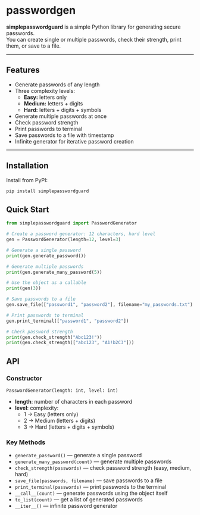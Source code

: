# passwordgen

**simplepasswordguard** is a simple Python library for generating secure passwords.  
You can create single or multiple passwords, check their strength, print them, or save to a file.

---

## Features

- Generate passwords of any length  
- Three complexity levels:
  - **Easy:** letters only  
  - **Medium:** letters + digits  
  - **Hard:** letters + digits + symbols  
- Generate multiple passwords at once  
- Check password strength  
- Print passwords to terminal  
- Save passwords to a file with timestamp  
- Infinite generator for iterative password creation  

---

## Installation

Install from PyPI:

```bash
pip install simplepasswordguard
```



## Quick Start
```python
from simplepasswordguard import PasswordGenerator

# Create a password generator: 12 characters, hard level
gen = PasswordGenerator(length=12, level=3)

# Generate a single password
print(gen.generate_password())

# Generate multiple passwords
print(gen.generate_many_password(5))

# Use the object as a callable
print(gen(3))

# Save passwords to a file
gen.save_file(["password1", "password2"], filename="my_passwords.txt")

# Print passwords to terminal
gen.print_terminal(["password1", "password2"])

# Check password strength
print(gen.check_strength("Abc123!"))
print(gen.check_strength(["abc123", "A1!b2C3"]))
```

## API

### Constructor
`PasswordGenerator(length: int, level: int)`

- **length**: number of characters in each password
- **level**: complexity:
  - 1 → Easy (letters only)
  - 2 → Medium (letters + digits)
  - 3 → Hard (letters + digits + symbols)

### Key Methods
- `generate_password()` — generate a single password
- `generate_many_password(count)` — generate multiple passwords
- `check_strength(passwords)` — check password strength (easy, medium, hard)
- `save_file(passwords, filename)` — save passwords to a file
- `print_terminal(passwords)` — print passwords to the terminal
- `__call__(count)` — generate passwords using the object itself
- `to_list(count)` — get a list of generated passwords
- `__iter__()` — infinite password generator

